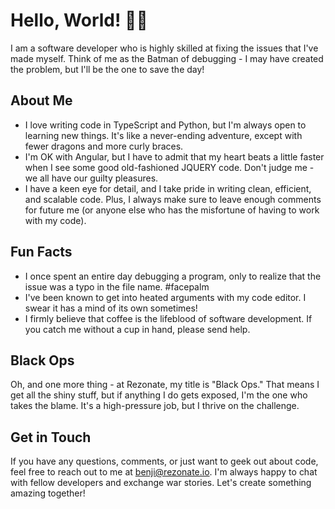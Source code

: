 # Hello, World! 👋🏼

I am a software developer who is highly skilled at fixing the issues that I've made myself. Think of me as the Batman of debugging - I may have created the problem, but I'll be the one to save the day!

## About Me

- I love writing code in TypeScript and Python, but I'm always open to learning new things. It's like a never-ending adventure, except with fewer dragons and more curly braces.
- I'm OK with Angular, but I have to admit that my heart beats a little faster when I see some good old-fashioned JQUERY code. Don't judge me - we all have our guilty pleasures.
- I have a keen eye for detail, and I take pride in writing clean, efficient, and scalable code. Plus, I always make sure to leave enough comments for future me (or anyone else who has the misfortune of having to work with my code).

## Fun Facts

- I once spent an entire day debugging a program, only to realize that the issue was a typo in the file name. #facepalm
- I've been known to get into heated arguments with my code editor. I swear it has a mind of its own sometimes!
- I firmly believe that coffee is the lifeblood of software development. If you catch me without a cup in hand, please send help.

## Black Ops

Oh, and one more thing - at Rezonate, my title is "Black Ops." That means I get all the shiny stuff, but if anything I do gets exposed, I'm the one who takes the blame. It's a high-pressure job, but I thrive on the challenge.

## Get in Touch

If you have any questions, comments, or just want to geek out about code, feel free to reach out to me at benji@rezonate.io. I'm always happy to chat with fellow developers and exchange war stories. Let's create something amazing together!
